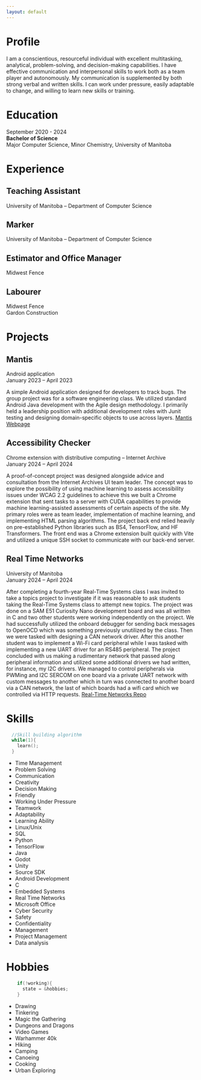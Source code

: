 ```yaml
---
layout: default
---
```


# Profile

I am a conscientious, resourceful individual with excellent multitasking, analytical, problem-solving, and decision-making capabilities. I have effective communication and interpersonal skills to work both as a team player and autonomously. My communication is supplemented by both strong verbal and written skills. I can work under pressure, easily adaptable to change, and willing to learn new skills or training.

# Education

September 2020 - 2024  
**Bachelor of Science**  
Major Computer Science, Minor Chemistry, University of Manitoba  

# Experience
## Teaching Assistant
University of Manitoba – Department of Computer Science    
  
## Marker
University of Manitoba – Department of Computer Science  

## Estimator and Office Manager
Midwest Fence  

## Labourer
Midwest Fence  
Gardon Construction  

# Projects
## Mantis
Android application  
January 2023 – April 2023  

A simple Android application designed for developers to track bugs. The group project was for a software engineering class. We utilized standard Android Java development with the Agile design methodology. I primarily held a leadership position with additional development roles with Junit testing and designing domain-specific objects to use across layers. [Mantis Webpage](https://rozennoureev.github.io/Mantis-website/)  

## Accessibility Checker
Chrome extension with distributive computing – Internet Archive  
January 2024 – April 2024  

A proof-of-concept project was designed alongside advice and consultation from the Internet Archives UI team leader. The concept was to explore the possibility of using machine learning to assess accessibility issues under WCAG 2.2 guidelines to achieve this we built a Chrome extension that sent tasks to a server with CUDA capabilities to provide machine learning-assisted assessments of certain aspects of the site. My primary roles were as team leader, implementation of machine learning, and implementing HTML parsing algorithms. The project back end relied heavily on pre-established Python libraries such as BS4, TensorFlow, and HF Transformers. The front end was a Chrome extension built quickly with Vite and utilized a unique SSH socket to communicate with our back-end server.  

## Real Time Networks
University of Manitoba   
January 2024 – April 2024   

After completing a fourth-year Real-Time Systems class I was invited to take a topics project to investigate if it was reasonable to ask students taking the Real-Time Systems class to attempt new topics. The project was done on a SAM E51 Curiosity Nano development board and was all written in C and two other students were working independently on the project. We had successfully utilized the onboard debugger for sending back messages to OpenOCD which was something previously unutilized by the class. Then we were tasked with designing a CAN network driver. After this another student was to implement a Wi-Fi card peripheral while I was tasked with implementing a new UART driver for an RS485 peripheral. The project concluded with us making a rudimentary network that passed along peripheral information and utilized some additional drivers we had written, for instance, my I2C drivers. We managed to control peripherals via PWMing and I2C SERCOM on one board via a private UART network with custom messages to another which in turn was connected to another board via a CAN network, the last of which boards had a wifi card which we controlled via HTTP requests. [Real-Time Networks Repo](https://github.com/University-of-Manitoba-Computer-Science/RealTimeNetworking)

# Skills

```c
  //Skill building algorithm
  while(1){
    learn();
  }
```

*   Time Management
*   Problem Solving	
*   Communication
*   Creativity	
*   Decision Making
*   Friendly
*   Working Under Pressure
*   Teamwork
*   Adaptability
*   Learning Ability	
*   Linux/Unix
*   SQL
*   Python
*   TensorFlow
*   Java
*   Godot
*   Unity
*   Source SDK
*   Android Development
*   C
*   Embedded Systems
*   Real Time Networks
*   Microsoft Office
*   Cyber Security	 
*   Safety
*   Confidentiality
*   Management
*   Project Management
*   Data analysis

# Hobbies

```c
    if(!working){
      state = &hobbies;
    }
```
*   Drawing
*   Tinkering
*   Magic the Gathering
*   Dungeons and Dragons
*   Video Games
*   Warhammer 40k
*   Hiking
*   Camping
*   Canoeing
*   Cooking
*   Urban Exploring 

